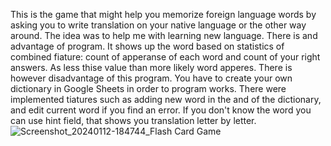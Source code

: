This is the game that might help you memorize foreign language words by asking you to write translation on your native language or the other way around.
The idea was to help me with learning new language. There is and advantage of program. It shows up the word based on statistics of combined fiature: count of apperanse of each word and count of your right answers. As less thise value than more likely word apperes. There is however disadvantage of this program. You have to create your own dictionary in Google Sheets in order to program works. There were implemented tiatures such as adding new word in the and of the dictionary, and edit current word if you find an error. If you don't know the word you can use hint field, that shows you translation letter by letter.
![Screenshot_20240112-184744_Flash Card Game](https://github.com/SergeyAkh/FlashCardGame_App/assets/57836225/3759d724-102b-4915-ba80-440c1f99f083)
